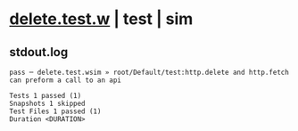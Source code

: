 # [delete.test.w](../../../../../../tests/sdk_tests/api/delete.test.w) | test | sim

## stdout.log
```log
pass ─ delete.test.wsim » root/Default/test:http.delete and http.fetch can preform a call to an api

Tests 1 passed (1)
Snapshots 1 skipped
Test Files 1 passed (1)
Duration <DURATION>
```

